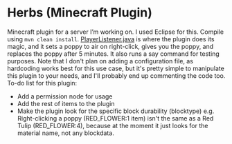 # Herbs (Minecraft Plugin)
Minecraft plugin for a server I’m working on. I used Eclipse for this. Compile using `mvn clean install`. 
[PlayerListener.java](https://github.com/CyberFlameGO/Herbs/blob/master/src/main/java/me/cyberflame/herbs/PlayerListener.java) is where the plugin does its magic, and it sets a poppy to air on right-click, gives you the poppy, and replaces the poppy after 5 minutes. It also runs a say command for testing purposes.
Note that I don't plan on adding a configuration file, as hardcoding works best for this use case, but it's pretty simple to manipulate this plugin to your needs, and I'll probably end up commenting the code too. 
To-do list for this plugin:
- Add a permission node for usage
- Add the rest of items to the plugin
- Make the plugin look for the specific block durability (blocktype) e.g. Right-clicking a poppy (RED_FLOWER:1 item) isn't the same as a Red Tulip (RED_FLOWER:4), because at the moment it just looks for the material name, not any blockdata.
